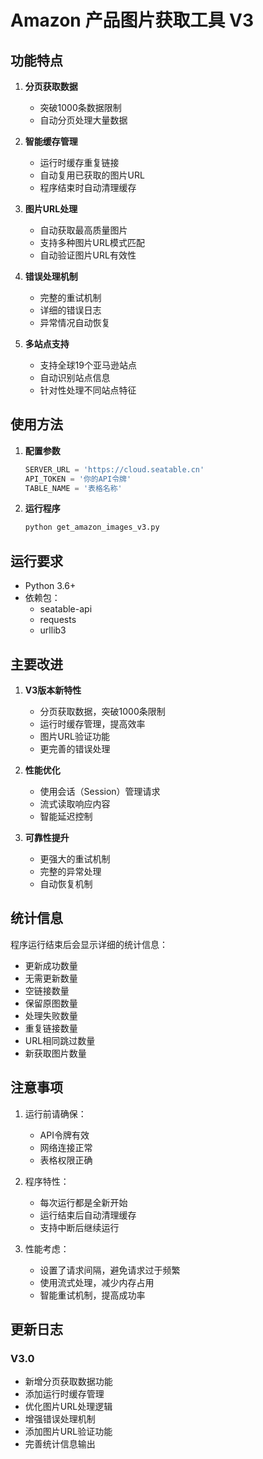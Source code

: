 # Amazon 产品图片获取工具 V3

## 功能特点

1. **分页获取数据**
   - 突破1000条数据限制
   - 自动分页处理大量数据

2. **智能缓存管理**
   - 运行时缓存重复链接
   - 自动复用已获取的图片URL
   - 程序结束时自动清理缓存

3. **图片URL处理**
   - 自动获取最高质量图片
   - 支持多种图片URL模式匹配
   - 自动验证图片URL有效性

4. **错误处理机制**
   - 完整的重试机制
   - 详细的错误日志
   - 异常情况自动恢复

5. **多站点支持**
   - 支持全球19个亚马逊站点
   - 自动识别站点信息
   - 针对性处理不同站点特征

## 使用方法

1. **配置参数**
   ```python
   SERVER_URL = 'https://cloud.seatable.cn'
   API_TOKEN = '你的API令牌'
   TABLE_NAME = '表格名称'
   ```

2. **运行程序**
   ```bash
   python get_amazon_images_v3.py
   ```

## 运行要求

- Python 3.6+
- 依赖包：
  - seatable-api
  - requests
  - urllib3

## 主要改进

1. **V3版本新特性**
   - 分页获取数据，突破1000条限制
   - 运行时缓存管理，提高效率
   - 图片URL验证功能
   - 更完善的错误处理

2. **性能优化**
   - 使用会话（Session）管理请求
   - 流式读取响应内容
   - 智能延迟控制

3. **可靠性提升**
   - 更强大的重试机制
   - 完整的异常处理
   - 自动恢复机制

## 统计信息

程序运行结束后会显示详细的统计信息：
- 更新成功数量
- 无需更新数量
- 空链接数量
- 保留原图数量
- 处理失败数量
- 重复链接数量
- URL相同跳过数量
- 新获取图片数量

## 注意事项

1. 运行前请确保：
   - API令牌有效
   - 网络连接正常
   - 表格权限正确

2. 程序特性：
   - 每次运行都是全新开始
   - 运行结束后自动清理缓存
   - 支持中断后继续运行

3. 性能考虑：
   - 设置了请求间隔，避免请求过于频繁
   - 使用流式处理，减少内存占用
   - 智能重试机制，提高成功率

## 更新日志

### V3.0
- 新增分页获取数据功能
- 添加运行时缓存管理
- 优化图片URL处理逻辑
- 增强错误处理机制
- 添加图片URL验证功能
- 完善统计信息输出